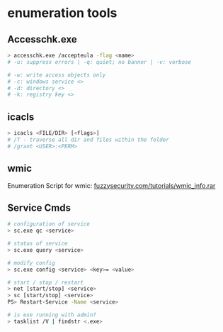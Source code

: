 # enumeration tools

## Accesschk.exe

```bash
> accesschk.exe /accepteula -flag <name>
# -u: suppress errors | -q: quiet; no banner | -v: verbose

# -w: write access objects only
# -c: windows service <>
# -d: directory <>
# -k: registry key <>
```

## icacls

```bash
> icacls <FILE/DIR> [<flags>]
# /T - traverse all dir and files within the folder
# /grant <USER>:<PERM>
```

## wmic

Enumeration Script for wmic: [fuzzysecurity.com/tutorials/wmic_info.rar](http://www.fuzzysecurity.com/tutorials/files/wmic_info.rar)

## Service Cmds

```bash
# configuration of service
> sc.exe qc <service>

# status of service
> sc.exe query <service>

# modify config
> sc.exe config <service> <key>= <value>

# start / stop / restart
> net [start/stop] <service>
> sc [start/stop] <service>
PS> Restart-Service -Name <service>

# is exe running with admin?
> tasklist /V | findstr <.exe>
```
